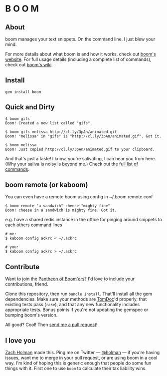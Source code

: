 # B O O M

## About

boom manages your text snippets. On the command line. I just blew your mind.

For more details about what boom is and how it works, check out
[boom's website](http://holman.github.com/boom). For full usage details
(including a complete list of commands), check out
[boom's wiki](https://github.com/holman/boom/wiki).

## Install

    gem install boom

## Quick and Dirty

    $ boom gifs
    Boom! Created a new list called "gifs".

    $ boom gifs melissa http://cl.ly/3pAn/animated.gif
    Boom! "melissa" in "gifs" is "http://cl.ly/3pAn/animated.gif". Got it.

    $ boom melissa
    Boom! Just copied http://cl.ly/3pAn/animated.gif to your clipboard.

And that's just a taste! I know, you're salivating, I can hear you from here.
(Why your saliva is noisy is beyond me.) Check out the [full list of
commands](https://github.com/holman/boom/wiki/Commands).

## boom remote (or kaboom)
You can even have a remote boom using config in ~/.boom.remote.conf

    $ boom remote "a sandwich" cheese "mighty fine"
    Boom! cheese in a sandwich is mighty fine. Got it.

e.g. have a shared redis instance in the office for pinging around snippets to
each others command lines

    # me:
    $ kaboom config ackrc < ~/.ackrc

    # you:
    $ kaboom config ackrc > ~/.ackrc



## Contribute

Want to join the [Pantheon of
Boom'ers](https://github.com/holman/boom/contributors)? I'd love to include
your contributions, friend.

Clone this repository, then run `bundle install`. That'll install all the gem
dependencies. Make sure your methods are [TomDoc](http://tomdoc.org)'d
properly, that existing tests pass (`rake`), and that any new functionality
includes appropriate tests. Bonus points if you're not updating the gemspec or
bumping boom's version.

All good? Cool! Then [send me a pull request](https://github.com/holman/boom/pull/new/master)!

## I love you

[Zach Holman](http://zachholman.com) made this. Ping me on Twitter —
[@holman](http://twitter.com/holman) — if you're having issues, want me to
merge in your pull request, or are using boom in a cool way. I'm kind of hoping
this is generic enough that people do some fun things with it. First one to use
`boom` to calculate their tax liability wins.
